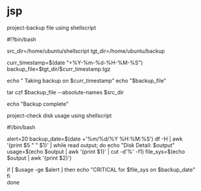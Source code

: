 # jsp
 project-backup file using shellscript

 #!?bin/bash

src_dir=/home/ubuntu/shellscript
tgt_dir=/home/ubuntu/backup

curr_timestamp=$(date "+%Y-%m-%d-%H-%M-%S")
backup_file=$tgt_dir/$curr_timestamp.tgz

echo " Taking backup on $curr_timestamp"
echo "$backup_file"

tar czf $backup_file --absolute-names $src_dir

echo "Backup complete"



project-check disk usage using shellscript

#!/bin/bash

alert=20
backup_date=$(date +'%m/%d/%Y %H:%M:%S')
df -H | awk '{print $5 " " $1}' | while read output;
do
  echo "Disk Detail: $output"
  usage=$(echo $output | awk '{print $1}' | cut -d'%' -f1)
  file_sys=$(echo $output | awk '{print $2}')
  
  if [ $usage -ge $alert ]
 then
    echo "CRITICAL for $file_sys on $backup_date"
  fi  
done 
